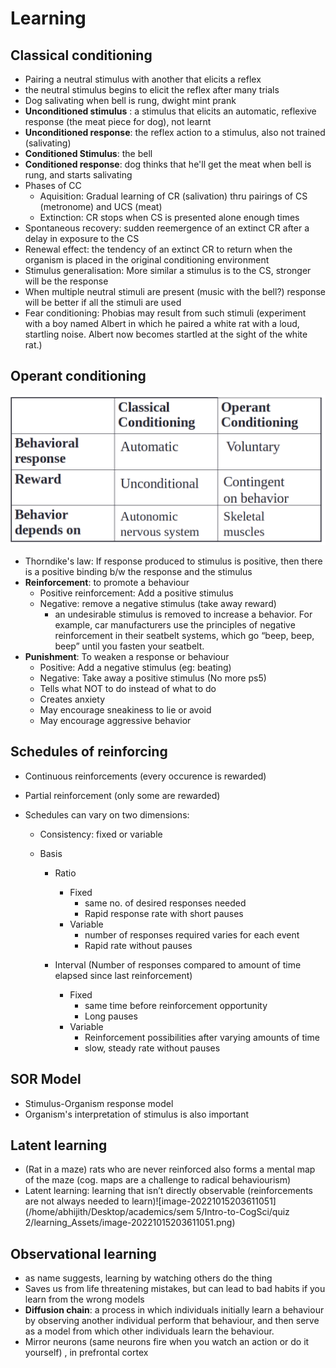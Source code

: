 # Learning

## Classical conditioning

- Pairing a neutral stimulus with another that elicits a reflex
- the neutral stimulus begins to elicit the reflex after many trials
- Dog salivating when bell is rung, dwight mint prank
- **Unconditioned stimulus** : a stimulus that elicits an automatic, reflexive response (the meat piece for dog), not learnt
- **Unconditioned response**: the reflex action to a stimulus, also not trained (salivating) 
- **Conditioned Stimulus**: the bell
- **Conditioned response**: dog thinks that he'll get the meat when bell is rung, and starts salivating
- Phases of CC
  - Aquisition: Gradual learning of CR (salivation) thru pairings of CS (metronome) and UCS (meat)
  - Extinction: CR stops when CS is presented alone enough times 
- Spontaneous recovery: sudden reemergence of an extinct CR after a delay in exposure to the CS
- Renewal effect: the tendency of an extinct CR to return when the organism is placed in the original conditioning environment
- Stimulus generalisation: More similar a stimulus is to the CS, stronger will be the response
- When multiple neutral stimuli are present (music with the bell?) response will be better if all the stimuli are used
- Fear conditioning: Phobias may result from such stimuli (experiment with a boy named Albert in which he paired a white rat with a loud, startling noise. Albert now becomes startled at the sight of the white rat.)



## Operant conditioning

![image-20221016120643217](./images/image-20221016120643217.png)



- Thorndike's law: If response produced to  stimulus is positive, then there is a positive binding b/w the response and the stimulus
- **Reinforcement**: to promote a behaviour
  - Positive reinforcement: Add a positive stimulus
  - Negative: remove a negative stimulus (take away reward)
    - an undesirable stimulus is removed to increase a behavior. For example, car manufacturers use the principles of negative reinforcement in their seatbelt systems, which go “beep, beep, beep” until you fasten your seatbelt.
- **Punishment**: To weaken a response or behaviour
  - Positive: Add a negative stimulus (eg: beating)
  - Negative: Take away a positive stimulus (No more ps5)
  - Tells what NOT to do instead of what to do
  - Creates anxiety
  - May encourage sneakiness to lie or avoid
  - May encourage aggressive behavior 

## Schedules of reinforcing

- Continuous reinforcements (every occurence is rewarded)

- Partial reinforcement (only some are rewarded)

- Schedules can vary on two dimensions:

  - Consistency: fixed or variable

  - Basis 

    - Ratio 

      - Fixed
        - same no. of desired responses needed
        - Rapid response rate with short pauses
      - Variable
        - number of responses required varies for each event
        - Rapid rate without pauses

    - Interval (Number of responses compared to amount of time elapsed since last reinforcement)

      - Fixed
        - same time before reinforcement opportunity
        - Long pauses
      - Variable
        - Reinforcement possibilities after varying amounts of time
        - slow, steady rate without pauses

      

      

## SOR Model

- Stimulus-Organism response model
- Organism's interpretation of stimulus is also important

## Latent learning

- (Rat in a maze) rats who are never reinforced also forms a mental map of the maze (cog. maps are a challenge to radical behaviourism)
- Latent learning: learning that isn’t directly observable (reinforcements are not always needed to learn)![image-20221015203611051](/home/abhijith/Desktop/academics/sem 5/Intro-to-CogSci/quiz 2/learning_Assets/image-20221015203611051.png)

## Observational learning

- as name suggests, learning by watching others do the thing
- Saves us from life threatening mistakes, but can lead to bad habits if you learn from the wrong models
- **Diffusion chain**: a process in which individuals initially learn a behaviour by observing another individual perform that behaviour, and then serve as a model from which other individuals learn the behaviour.
- Mirror neurons (same neurons fire when you watch an action or do it yourself) , in prefrontal cortex

